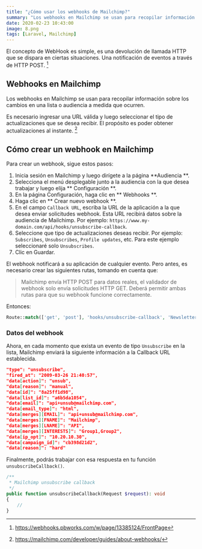 ```yaml
---
title: "¿Cómo usar los webhooks de Mailchimp?"
summary: "Los webhooks en Mailchimp se usan para recopilar información sobre los cambios en una lista o audiencia a medida que ocurren."
date: 2020-02-23 10:43:00
image: 8.png
tags: [Laravel, Mailchimp]
---
```


El concepto de WebHook es simple, es una devolución de llamada HTTP que se dispara en ciertas situaciones. Una notificación de eventos a través de HTTP POST. [^1]

## Webhooks en Mailchimp

Los webhooks en Mailchimp se usan para recopilar información sobre los cambios en una lista o audiencia a medida que ocurren. 

Es necesario ingresar una URL válida y luego seleccionar el tipo de actualizaciones que se desea recibir. El propósito es poder obtener actualizaciones al instante. [^2]

## Cómo crear un webhook en Mailchimp

Para crear un webhook, sigue estos pasos:

1. Inicia sesión en Mailchimp y luego dirígete a la página **Audiencia **.
2. Selecciona el menú desplegable junto a la audiencia con la que desea trabajar y luego elija ** Configuración **.
3. En la página Configuración, haga clic en ** Webhooks **.
4. Haga clic en ** Crear nuevo webhook **.
5. En el campo `Callback URL`, escriba la URL de la aplicación a la que desea enviar solicitudes webhook. Esta URL recibirá datos sobre la audiencia de Mailchimp. Por ejemplo: `https://www.my-domain.com/api/hooks/unsubscribe-callback`.
6. Seleccione que tipo de actualizaciones deseas recibir. Por ejemplo: `Subscribes`, `Unsubscribes`, `Profile updates`, etc. Para este ejemplo seleccionaré solo `Unsubscribes`.
7. Clic en Guardar.

El webhook notificará a su aplicación de cualquier evento. Pero antes, es necesario crear las siguientes rutas, tomando en cuenta que:

> Mailchimp envía HTTP POST para datos reales, el validador de webhook solo envía solicitudes HTTP GET. Deberá permitir ambas rutas para que su webhook funcione correctamente.

Entonces:

```php
Route::match(['get', 'post'], 'hooks/unsubscribe-callback', 'NewsletterController@unsubscribeCallback');
```

### Datos del webhook

Ahora, en cada momento que exista un evento de tipo `Unsubscribe` en la lista, Mailchimp enviará la siguiente información a la Callback URL establecida.

```json
"type": "unsubscribe",
"fired_at": "2009-03-26 21:40:57",
"data[action]": "unsub",
"data[reason]": "manual",
"data[id]": "8a25ff1d98",
"data[list_id]": "a6b5da1054",
"data[email]": "api+unsub@mailchimp.com",
"data[email_type]": "html",
"data[merges][EMAIL]": "api+unsub@mailchimp.com",
"data[merges][FNAME]": "Mailchimp",
"data[merges][LNAME]": "API",
"data[merges][INTERESTS]": "Group1,Group2",
"data[ip_opt]": "10.20.10.30",
"data[campaign_id]": "cb398d21d2",
"data[reason]": "hard"
```

Finalmente, podrás trabajar con esa respuesta en tu función `unsubscribeCallback()`.

```php
/**
 * Mailchimp unsubscribe callback
 */
public function unsubscribeCallback(Request $request): void
{
    //
}
```

[^1]:	https://webhooks.pbworks.com/w/page/13385124/FrontPage

[^2]:	https://mailchimp.com/developer/guides/about-webhooks/